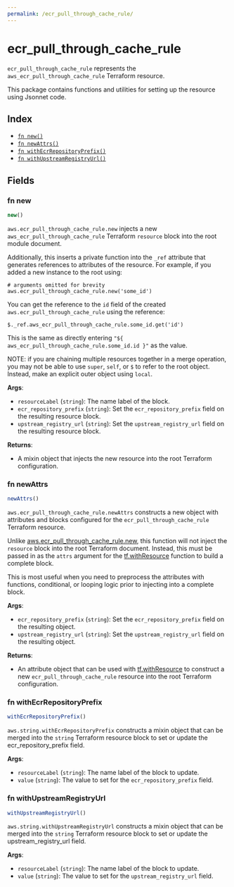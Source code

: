 ```yaml
---
permalink: /ecr_pull_through_cache_rule/
---
```


# ecr_pull_through_cache_rule

`ecr_pull_through_cache_rule` represents the `aws_ecr_pull_through_cache_rule` Terraform resource.



This package contains functions and utilities for setting up the resource using Jsonnet code.


## Index

* [`fn new()`](#fn-new)
* [`fn newAttrs()`](#fn-newattrs)
* [`fn withEcrRepositoryPrefix()`](#fn-withecrrepositoryprefix)
* [`fn withUpstreamRegistryUrl()`](#fn-withupstreamregistryurl)

## Fields

### fn new

```ts
new()
```


`aws.ecr_pull_through_cache_rule.new` injects a new `aws_ecr_pull_through_cache_rule` Terraform `resource`
block into the root module document.

Additionally, this inserts a private function into the `_ref` attribute that generates references to attributes of the
resource. For example, if you added a new instance to the root using:

    # arguments omitted for brevity
    aws.ecr_pull_through_cache_rule.new('some_id')

You can get the reference to the `id` field of the created `aws.ecr_pull_through_cache_rule` using the reference:

    $._ref.aws_ecr_pull_through_cache_rule.some_id.get('id')

This is the same as directly entering `"${ aws_ecr_pull_through_cache_rule.some_id.id }"` as the value.

NOTE: if you are chaining multiple resources together in a merge operation, you may not be able to use `super`, `self`,
or `$` to refer to the root object. Instead, make an explicit outer object using `local`.

**Args**:
  - `resourceLabel` (`string`): The name label of the block.
  - `ecr_repository_prefix` (`string`): Set the `ecr_repository_prefix` field on the resulting resource block.
  - `upstream_registry_url` (`string`): Set the `upstream_registry_url` field on the resulting resource block.

**Returns**:
- A mixin object that injects the new resource into the root Terraform configuration.


### fn newAttrs

```ts
newAttrs()
```


`aws.ecr_pull_through_cache_rule.newAttrs` constructs a new object with attributes and blocks configured for the `ecr_pull_through_cache_rule`
Terraform resource.

Unlike [aws.ecr_pull_through_cache_rule.new](#fn-new), this function will not inject the `resource`
block into the root Terraform document. Instead, this must be passed in as the `attrs` argument for the
[tf.withResource](https://github.com/tf-libsonnet/core/tree/main/docs#fn-withresource) function to build a complete block.

This is most useful when you need to preprocess the attributes with functions, conditional, or looping logic prior to
injecting into a complete block.

**Args**:
  - `ecr_repository_prefix` (`string`): Set the `ecr_repository_prefix` field on the resulting object.
  - `upstream_registry_url` (`string`): Set the `upstream_registry_url` field on the resulting object.

**Returns**:
  - An attribute object that can be used with [tf.withResource](https://github.com/tf-libsonnet/core/tree/main/docs#fn-withresource) to construct a new `ecr_pull_through_cache_rule` resource into the root Terraform configuration.


### fn withEcrRepositoryPrefix

```ts
withEcrRepositoryPrefix()
```

`aws.string.withEcrRepositoryPrefix` constructs a mixin object that can be merged into the `string`
Terraform resource block to set or update the ecr_repository_prefix field.



**Args**:
  - `resourceLabel` (`string`): The name label of the block to update.
  - `value` (`string`): The value to set for the `ecr_repository_prefix` field.


### fn withUpstreamRegistryUrl

```ts
withUpstreamRegistryUrl()
```

`aws.string.withUpstreamRegistryUrl` constructs a mixin object that can be merged into the `string`
Terraform resource block to set or update the upstream_registry_url field.



**Args**:
  - `resourceLabel` (`string`): The name label of the block to update.
  - `value` (`string`): The value to set for the `upstream_registry_url` field.
